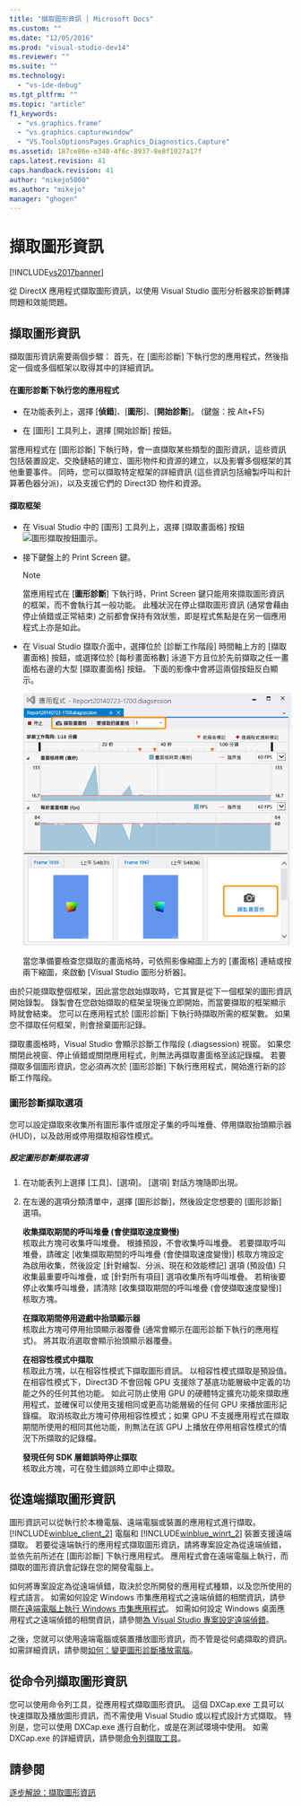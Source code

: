 ```yaml
---
title: "擷取圖形資訊 | Microsoft Docs"
ms.custom: ""
ms.date: "12/05/2016"
ms.prod: "visual-studio-dev14"
ms.reviewer: ""
ms.suite: ""
ms.technology: 
  - "vs-ide-debug"
ms.tgt_pltfrm: ""
ms.topic: "article"
f1_keywords: 
  - "vs.graphics.frame"
  - "vs.graphics.capturewindow"
  - "VS.ToolsOptionsPages.Graphics_Diagnostics.Capture"
ms.assetid: 187ce86e-e340-4f6c-8937-8e8f1027a17f
caps.latest.revision: 41
caps.handback.revision: 41
author: "mikejo5000"
ms.author: "mikejo"
manager: "ghogen"
---
```

# 擷取圖形資訊
[!INCLUDE[vs2017banner](../code-quality/includes/vs2017banner.md)]

從 DirectX 應用程式擷取圖形資訊，以使用 Visual Studio 圖形分析器來診斷轉譯問題和效能問題。  
  
## 擷取圖形資訊  
 擷取圖形資訊需要兩個步驟：  首先，在 \[圖形診斷\] 下執行您的應用程式，然後指定一個或多個框架以取得其中的詳細資訊。  
  
#### 在圖形診斷下執行您的應用程式  
  
-   在功能表列上，選擇 \[**偵錯**\]、\[**圖形**\]、\[**開始診斷**\]。  \(鍵盤：按 Alt\+F5\)  
  
-   在 \[圖形\] 工具列上，選擇 \[開始診斷\] 按鈕。  
  
 當應用程式在 \[圖形診斷\] 下執行時，會一直擷取某些類型的圖形資訊，這些資訊包括裝置設定、交換鏈結的建立、圖形物件和資源的建立，以及影響多個框架的其他重要事件。  同時，您可以擷取特定框架的詳細資訊 \(這些資訊包括繪製呼叫和計算著色器分派\)，以及支援它們的 Direct3D 物件和資源。  
  
#### 擷取框架  
  
-   在 Visual Studio 中的 \[圖形\] 工具列上，選擇 \[擷取畫面格\] 按鈕 ![圖形擷取按鈕圖示](~/docs/debugger/graphics/media/debuggingdirectxgraphics.png "DebuggingDirectXGraphics")。  
  
-   接下鍵盤上的 Print Screen 鍵。  
  
    > [!NOTE]
    >  當應用程式在 \[**圖形診斷**\] 下執行時，Print Screen 鍵只能用來擷取圖形資訊的框架，而不會執行其一般功能。  此種狀況在停止擷取圖形資訊 \(通常會藉由停止偵錯或正常結束\) 之前都會保持有效狀態，即是程式焦點是在另一個應用程式上亦是如此。  
  
-   在 Visual Studio 擷取介面中，選擇位於 \[診斷工作階段\] 時間軸上方的 \[擷取畫面格\] 按鈕，或選擇位於 \[每秒畫面格數\] 泳道下方且位於先前擷取之任一畫面格右邊的大型 \[擷取畫面格\] 按鈕。  下面的影像中會將這兩個按鈕反白顯示。  
  
     ![擷取使用 GPU 使用工具的畫面格。](../debugger/media/pix_gpu_usage_tool_capture_frame.png "pix\_gpu\_usage\_tool\_capture\_frame")  
  
     當您準備要檢查您擷取的畫面格時，可依照影像縮圖上方的 \[畫面格\] 連結或按兩下縮圖，來啟動 \[Visual Studio 圖形分析器\]。  
  
 由於只能擷取整個框架，因此當您啟始擷取時，它其實是從下一個框架的圖形資訊開始錄製。  錄製會在您啟始擷取的框架呈現後立即開始，而當要擷取的框架顯示時就會結束。  您可以在應用程式於 \[圖形診斷\] 下執行時擷取所需的框架數。  如果您不擷取任何框架，則會捨棄圖形記錄。  
  
 擷取畫面格時，Visual Studio 會顯示診斷工作階段 \(.diagsession\) 視窗。  如果您關閉此視窗、停止偵錯或關閉應用程式，則無法再擷取畫面格至該記錄檔。  若要擷取多個圖形資訊，您必須再次於 \[圖形診斷\] 下執行應用程式，開始進行新的診斷工作階段。  
  
### 圖形診斷擷取選項  
 您可以設定擷取來收集所有圖形事件或限定子集的呼叫堆疊、停用擷取抬頭顯示器 \(HUD\)，以及啟用或停用擷取相容性模式。  
  
##### 設定圖形診斷擷取選項  
  
1.  在功能表列上選擇 \[工具\]、\[選項\]。  \[選項\] 對話方塊隨即出現。  
  
2.  在左邊的選項分類清單中，選擇 \[圖形診斷\]，然後設定您想要的 \[圖形診斷\] 選項。  
  
     **收集擷取期間的呼叫堆疊 \(會使擷取速度變慢\)**  
     核取此方塊可收集呼叫堆疊。  根據預設，不會收集呼叫堆疊。  若要擷取呼叫堆疊，請確定 \[收集擷取期間的呼叫堆疊 \(會使擷取速度變慢\)\] 核取方塊設定為啟用收集，然後設定 \[針對繪製、分派、現在和效能標記\] 選項 \(預設值\) 只收集最重要呼叫堆疊，或 \[針對所有項目\] 選項收集所有呼叫堆疊。  若稍後要停止收集呼叫堆疊，請清除 \[收集擷取期間的呼叫堆疊 \(會使擷取速度變慢\)\] 核取方塊。  
  
     **在擷取期間停用遊戲中抬頭顯示器**  
     核取此方塊可停用抬頭顯示器覆疊 \(通常會顯示在圖形診斷下執行的應用程式\)。  將其取消選取會顯示抬頭顯示器覆疊。  
  
     **在相容性模式中擷取**  
     核取此方塊，以在相容性模式下擷取圖形資訊。  以相容性模式擷取是預設值。  在相容性模式下，Direct3D 不會回報 GPU 支援除了基底功能層級中定義的功能之外的任何其他功能。  如此可防止使用 GPU 的硬體特定擴充功能來擷取應用程式，並確保可以使用支援相同或更高功能層級的任何 GPU 來播放圖形記錄檔。  取消核取此方塊可停用相容性模式；如果 GPU 不支援應用程式在擷取期間所使用的相同其他功能，則無法在該 GPU 上播放在停用相容性模式的情況下所擷取的記錄檔。  
  
     **發現任何 SDK 層錯誤時停止擷取**  
     核取此方塊，可在發生錯誤時立即中止擷取。  
  
## 從遠端擷取圖形資訊  
 圖形資訊可以從執行於本機電腦、遠端電腦或裝置的應用程式進行擷取。  [!INCLUDE[winblue_client_2](../debugger/includes/winblue_client_2_md.md)] 電腦和 [!INCLUDE[winblue_winrt_2](../debugger/includes/winblue_winrt_2_md.md)] 裝置支援遠端擷取。  若要從遠端執行的應用程式擷取圖形資訊，請將專案設定為從遠端偵錯，並依先前所述在 \[圖形診斷\] 下執行應用程式。  應用程式會在遠端電腦上執行，而擷取的圖形資訊會記錄在您的開發電腦上。  
  
 如何將專案設定為從遠端偵錯，取決於您所開發的應用程式種類，以及您所使用的程式語言。  如需如何設定 Windows 市集應用程式之遠端偵錯的相關資訊，請參閱[在遠端電腦上執行 Windows 市集應用程式](../debugger/run-windows-store-apps-on-a-remote-machine.md)。  如需如何設定 Windows 桌面應用程式之遠端偵錯的相關資訊，請參閱[為 Visual Studio 專案設定遠端偵錯](../Topic/Set%20Up%20Remote%20Debugging%20for%20a%20Visual%20Studio%20Project.md)。  
  
 之後，您就可以使用遠端電腦或裝置播放圖形資訊，而不管是從何處擷取的資訊。  如需詳細資訊，請參閱[如何：變更圖形診斷播放電腦](../debugger/how-to-change-the-graphics-diagnostics-playback-machine.md)。  
  
## 從命令列擷取圖形資訊  
 您可以使用命令列工具，從應用程式擷取圖形資訊。  這個 DXCap.exe 工具可以快速擷取及播放圖形資訊，而不需使用 Visual Studio 或以程式設計方式擷取。  特別是，您可以使用 DXCap.exe 進行自動化，或是在測試環境中使用。  如需 DXCap.exe 的詳細資訊，請參閱[命令列擷取工具](../debugger/command-line-capture-tool.md)。  
  
## 請參閱  
 [逐步解說：擷取圖形資訊](../debugger/walkthrough-capturing-graphics-information.md)